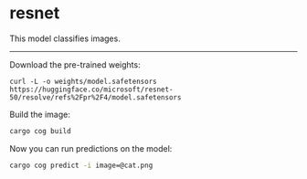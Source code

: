 # resnet

This model classifies images.

---

Download the pre-trained weights:

```
curl -L -o weights/model.safetensors https://huggingface.co/microsoft/resnet-50/resolve/refs%2Fpr%2F4/model.safetensors
```

Build the image:

```sh
cargo cog build
```

Now you can run predictions on the model:

```sh
cargo cog predict -i image=@cat.png
```
